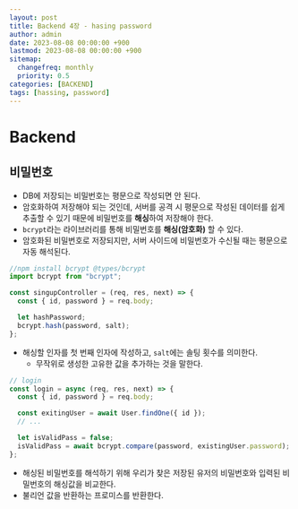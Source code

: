```yaml
---
layout: post
title: Backend 4장 - hasing password
author: admin
date: 2023-08-08 00:00:00 +900
lastmod: 2023-08-08 00:00:00 +900
sitemap:
  changefreq: monthly
  priority: 0.5
categories: [BACKEND]
tags: [hassing, password]
---
```


# Backend

## 비밀번호

- DB에 저장되는 비밀번호는 평문으로 작성되면 안 된다.
- 암호화하여 저장해야 되는 것인데, 서버를 공격 시 평문으로 작성된 데이터를 쉽게 추출할 수 있기 때문에 비밀번호를 **해싱**하여 저장해야 한다.
- `bcrypt`라는 라이브러리를 통해 비밀번호를 **해싱(암호화)** 할 수 있다.
- 암호화된 비밀번호로 저장되지만, 서버 사이드에 비밀번호가 수신될 때는 평문으로 자동 해석된다.

```js
//npm install bcrypt @types/bcrypt
import bcrypt from "bcrypt";

const singupController = (req, res, next) => {
  const { id, password } = req.body;

  let hashPassword;
  bcrypt.hash(password, salt);
};
```

- 해싱할 인자를 첫 번째 인자에 작성하고, `salt`에는 솔팅 횟수를 의미한다.
  - 무작위로 생성한 고유한 값을 추가하는 것을 말한다.

```js
// login
const login = async (req, res, next) => {
  const { id, password } = req.body;

  const exitingUser = await User.findOne({ id });
  // ...

  let isValidPass = false;
  isValidPass = await bcrypt.compare(password, existingUser.password);
};
```

- 해싱된 비밀번호를 해석하기 위해 우리가 찾은 저장된 유저의 비밀번호와 입력된 비밀번호의 해싱값을 비교한다.
- 불리언 값을 반환하는 프로미스를 반환한다.
